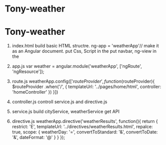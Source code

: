 # Tony-weather 

# Tony-weather 

1. index.html
build basic HTML structre.
ng-app = 'weatherApp'// make it as an Angular document.
put Css, Script in the <head>
put navbar, ng-view in the <body>

2. app.js
var weather = angular.module('weatherApp', ['ngRoute', 'ngResource']);

3. route.js
weatherApp.config(['$routeProvider', function($routeProvider){
	$routeProvider
		.when('/', {
			templateUrl: '../pages/home/html',
			controller: 'homeController'
		})
}])

4. controller.js
controll service.js and directive.js

5. service.js
build cityService, weatherService
get API

6. directive.js
weatherApp.directive('weatherResults', function(){
	return {
		restrict: 'E', 
		templateUrl: '../directives/weatherResults.html',
		repalce: true,
		scope: {
			weatherDay: '=',
			convertToStandard: '&',
			convertToDate: '&',
			dateFormat: '@'
		}
	}
});

